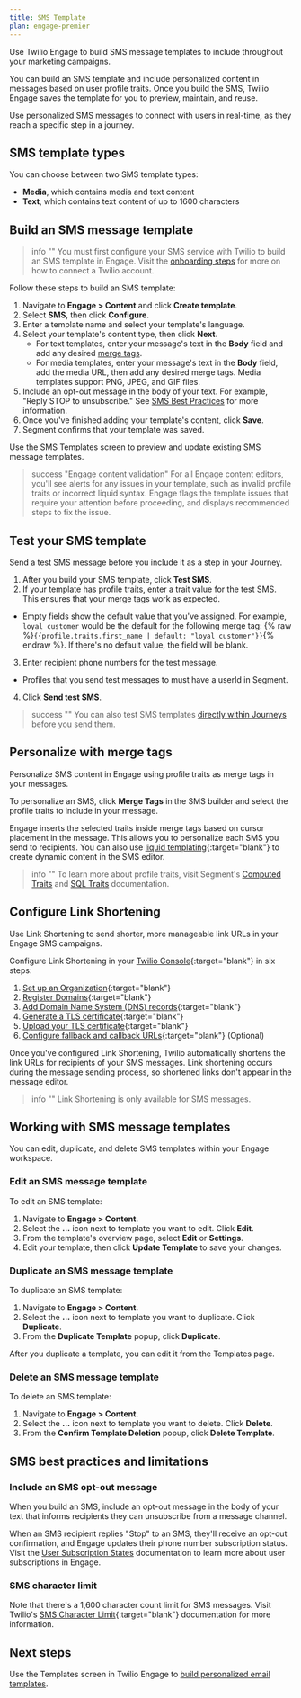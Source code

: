 ```yaml
---
title: SMS Template
plan: engage-premier
---
```

Use Twilio Engage to build SMS message templates to include throughout your marketing campaigns.

You can build an SMS template and include personalized content in messages based on user profile traits. Once you build the SMS, Twilio Engage saves the template for you to preview, maintain, and reuse.

Use personalized SMS messages to connect with users in real-time, as they reach a specific step in a journey.

## SMS template types

You can choose between two SMS template types:

- **Media**, which contains media and text content
- **Text**, which contains text content of up to 1600 characters

## Build an SMS message template

> info ""
> You must first configure your SMS service with Twilio to build an SMS template in Engage. Visit the [onboarding steps](/docs/engage/onboarding/) for more on how to connect a Twilio account.

Follow these steps to build an SMS template:

1. Navigate to **Engage > Content** and click **Create template**.
2. Select **SMS**, then click **Configure**.
3. Enter a template name and select your template's language.
4. Select your template's content type, then click **Next**.
    - For text templates, enter your message's text in the **Body** field and add any desired [merge tags](#personalize-with-merge-tags).
    - For media templates, enter your message's text in the **Body** field, add the media URL, then add any desired merge tags. Media templates support PNG, JPEG, and GIF files.
5. Include an opt-out message in the body of your text. For example, "Reply STOP to unsubscribe." See [SMS Best Practices](#sms-best-practices-and-limitations) for more information.
6. Once you've finished adding your template's content, click **Save**. 
7. Segment confirms that your template was saved.

Use the SMS Templates screen to preview and update existing SMS message templates.

> success "Engage content validation"
> For all Engage content editors, you'll see alerts for any issues in your template, such as invalid profile traits or incorrect liquid syntax. Engage flags the template issues that require your attention before proceeding, and displays recommended steps to fix the issue.

## Test your SMS template

Send a test SMS message before you include it as a step in your Journey.

1. After you build your SMS template, click **Test SMS**.
2. If your template has profile traits, enter a trait value for the test SMS. This ensures that your merge tags work as expected.
- Empty fields show the default value that you've assigned. For example, `loyal customer` would be the default for the following merge tag: {% raw %}```{{profile.traits.first_name | default: "loyal customer"}}```{% endraw %}. If there's no default value, the field will be blank.
3. Enter recipient phone numbers for the test message.
- Profiles that you send test messages to must have a userId in Segment.
4. Click **Send test SMS**.


> success ""
> You can also test SMS templates [directly within Journeys](/docs/engage/journeys/build-journey/#send-an-sms) before you send them.

## Personalize with merge tags

Personalize SMS content in Engage using profile traits as merge tags in your messages.

To personalize an SMS, click **Merge Tags** in the SMS builder and select the profile traits to include in your message.

Engage inserts the selected traits inside merge tags based on cursor placement in the message. This allows you to personalize each SMS you send to recipients. You can also use [liquid templating](https://liquidjs.com/tags/if.html){:target="blank"} to create dynamic content in the SMS editor. 

> info ""
> To learn more about profile traits, visit Segment's [Computed Traits](/docs/engage/audiences/computed-traits/) and [SQL Traits](/docs/engage/audiences/sql-traits/) documentation.

## Configure Link Shortening

Use Link Shortening to send shorter, more manageable link URLs in your Engage SMS campaigns.

Configure Link Shortening in your [Twilio Console](https://www.twilio.com/docs/messaging/how-to-configure-link-shortening){:target="blank"} in six steps:


1. [Set up an Organization](https://www.twilio.com/docs/messaging/how-to-configure-link-shortening#step-1-setting-up-an-organization){:target="blank"}
2. [Register Domains](https://www.twilio.com/docs/messaging/how-to-configure-link-shortening#step-2-registering-domains){:target="blank"}
3. [Add Domain Name System (DNS) records](https://www.twilio.com/docs/messaging/how-to-configure-link-shortening#step-3-adding-dns-records){:target="blank"}
4. [Generate a TLS certificate](https://www.twilio.com/docs/messaging/how-to-configure-link-shortening#step-4-generating-a-tls-certificate){:target="blank"}
5. [Upload your TLS certificate](https://www.twilio.com/docs/messaging/how-to-configure-link-shortening#step-5-uploading-tls-certificate){:target="blank"}
6. [Configure fallback and callback URLs](https://www.twilio.com/docs/messaging/how-to-configure-link-shortening#step-5-uploading-tls-certificate){:target="blank"} (Optional)

Once you've configured Link Shortening, Twilio automatically shortens the link URLs for recipients of your SMS messages. Link shortening occurs during the message sending process, so shortened links don't appear in the message editor.

> info ""
> Link Shortening is only available for SMS messages.

## Working with SMS message templates

You can edit, duplicate, and delete SMS templates within your Engage workspace. 

### Edit an SMS message template

To edit an SMS template:

1. Navigate to **Engage > Content**.
2. Select the **...** icon next to template you want to edit. Click **Edit**.
3. From the template's overview page, select **Edit** or **Settings**.
4. Edit your template, then click **Update Template** to save your changes.

### Duplicate an SMS message template

To duplicate an SMS template:

1. Navigate to **Engage > Content**.
2. Select the **...** icon next to template you want to duplicate. Click **Duplicate**.
3. From the **Duplicate Template** popup, click **Duplicate**.

After you duplicate a template, you can edit it from the Templates page.

### Delete an SMS message template

To delete an SMS template:

1. Navigate to **Engage > Content**.
2. Select the **...** icon next to template you want to delete. Click **Delete**.
2. From the **Confirm Template Deletion** popup, click **Delete Template**.

## SMS best practices and limitations

### Include an SMS opt-out message

When you build an SMS, include an opt-out message in the body of your text that informs recipients they can unsubscribe from a message channel.

When an SMS recipient replies "Stop" to an SMS, they'll receive an opt-out confirmation, and Engage updates their phone number subscription status. Visit the [User Subscription States](/docs/engage/user-subscriptions/subscription-states/) documentation to learn more about user subscriptions in Engage.

### SMS character limit

Note that there's a 1,600 character count limit for SMS messages.
Visit Twilio's [SMS Character Limit](https://www.twilio.com/docs/glossary/what-sms-character-limit ){:target="blank"} documentation for more information.

## Next steps

Use the Templates screen in Twilio Engage to [build personalized email templates](/docs/engage/content/email/template/).

